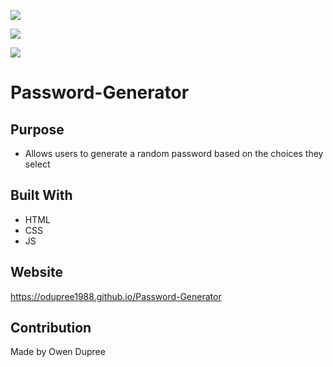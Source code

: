 ![](Password-Generator/assets/images/001.png)

![](Password-Generator/assets/images/002.png)

![](Password-Generator/assets/images/003.png)

# Password-Generator

## Purpose
* Allows users to generate a random password based on the choices they select 

## Built With
* HTML
* CSS
* JS

## Website
https://odupree1988.github.io/Password-Generator

## Contribution
Made by Owen Dupree

